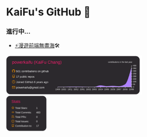 # KaiFu's GitHub 👋
<!--
**powerkaifu/powerkaifu** is a ✨ _special_ ✨ repository because its `README.md` (this file) appears on your GitHub profile.

Here are some ideas to get you started: 

https://getemoji.com/
https://www.emojiall.com/zh-hant

- 🔭 I’m currently working on ...
- 🌱 I’m currently learning ...
- 👯 I’m looking to collaborate on ...
- 🤔 I’m looking for help with ...
- 💬 Ask me about ...
- 📫 How to reach me: ...
- 😄 Pronouns: ...
- ⚡ Fun fact: ...
- 🛠 建置中

-->

### 進行中...

- [⚡漫遊前端無盡海](https://powerkaifu.github.io/)🛠

<div style="display: flex; flex-wrap: wrap;">
  <a href="https://github.com/powerkaifu/github-profile-summary-cards">
    <img
      width="73%"
      src="https://raw.githubusercontent.com/powerkaifu/github-profile-summary-cards/master/profile-summary-card-output/monokai/0-profile-details.svg"
    />
  </a>
  <a right: 0;top:0;" href="https://github.com/powerkaifu/github-profile-summary-cards">
    <img
      width="24%"
      src="https://raw.githubusercontent.com/powerkaifu/github-profile-summary-cards/master/profile-summary-card-output/monokai/3-stats.svg"
    />
  </a>
</div>

